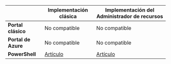 |  | **Implementación clásica** | **Implementación del Administrador de recursos** |
| --- | --- | --- |
| **Portal clásico** |No compatible |No compatible |
| **Portal de Azure** |No compatible |No compatible |
| **PowerShell** |[Artículo](../articles/vpn-gateway/vpn-gateway-about-forced-tunneling.md) |[Artículo](../articles/vpn-gateway/vpn-gateway-forced-tunneling-rm.md) |

